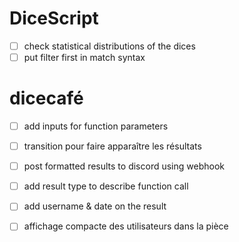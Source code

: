 # DiceScript

- [ ] check statistical distributions of the dices
- [ ] put filter first in match syntax

# dicecafé

- [ ] add inputs for function parameters
- [ ] transition pour faire apparaître les résultats

- [ ] post formatted results to discord using webhook

- [ ] add result type to describe function call
- [ ] add username & date on the result
- [ ] affichage compacte des utilisateurs dans la pièce
